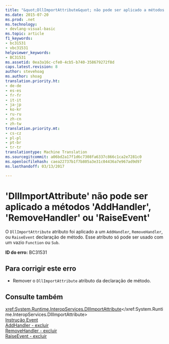 ```yaml
---
title: "&quot;DllImportAttribute&quot; não pode ser aplicado a métodos &quot;AddHandler&quot;, &quot;RemoveHandler&quot; ou &quot;RaiseEvent&quot; | Documentos do Microsoft"
ms.date: 2015-07-20
ms.prod: .net
ms.technology:
- devlang-visual-basic
ms.topic: article
f1_keywords:
- bc31531
- vbc31531
helpviewer_keywords:
- BC31531
ms.assetid: 0ea3a16c-cfe0-4cb5-b740-358679272f8d
caps.latest.revision: 8
author: stevehoag
ms.author: shoag
translation.priority.ht:
- de-de
- es-es
- fr-fr
- it-it
- ja-jp
- ko-kr
- ru-ru
- zh-cn
- zh-tw
translation.priority.mt:
- cs-cz
- pl-pl
- pt-br
- tr-tr
translationtype: Machine Translation
ms.sourcegitcommit: a06bd2a17f1d6c7308fa6337c866c1ca2e7281c0
ms.openlocfilehash: caea22737b1f7b805a3e31c04436a7e967ad9d97
ms.lasthandoff: 03/13/2017

---
```

# <a name="39systemruntimeinteropservicesdllimportattribute39-cannot-be-applied-to-39addhandler39-39removehandler39-or-39raiseevent39-methods"></a>'DllImportAttribute' não pode ser aplicado a métodos 'AddHandler', 'RemoveHandler' ou 'RaiseEvent'
O `DllImportAttribute` atributo foi aplicado a um `AddHandler`, `RemoveHandler`, ou `RaiseEvent` declaração de método. Esse atributo só pode ser usado com um vazio `Function` ou `Sub`.  
  
 **ID do erro:** BC31531  
  
## <a name="to-correct-this-error"></a>Para corrigir este erro  
  
-   Remover o `DllImportAttribute` atributo da declaração de método.  
  
## <a name="see-also"></a>Consulte também  
 <xref:System.Runtime.InteropServices.DllImportAttribute></xref:System.Runtime.InteropServices.DllImportAttribute>   
 [Instrução Event](../../visual-basic/language-reference/statements/event-statement.md)   
 [AddHandler - excluir](http://msdn.microsoft.com/en-us/fc464cf8-582c-48a6-a9c2-185c4c3d5ff8)   
 [RemoveHandler - excluir](http://msdn.microsoft.com/en-us/35c17f61-6e22-4b87-b6e1-3ed0c27a88a0)   
 [RaiseEvent - excluir](http://msdn.microsoft.com/en-us/7f765da0-5491-40b6-9ed5-24c98f9daad9)

